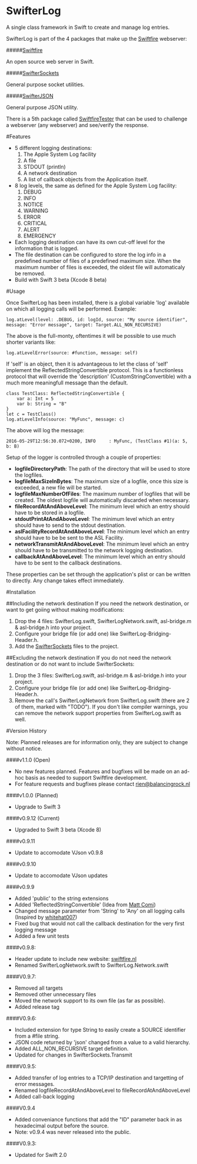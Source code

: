 # SwifterLog
A single class framework in Swift to create and manage log entries.

SwifterLog is part of the 4 packages that make up the [Swiftfire](http://swiftfire.nl) webserver:

#####[Swiftfire](https://github.com/Swiftrien/Swiftfire)

An open source web server in Swift.

#####[SwifterSockets](https://github.com/Swiftrien/SwifterSockets)

General purpose socket utilities.

#####[SwifterJSON](https://github.com/Swiftrien/SwifterJSON)

General purpose JSON utility.

There is a 5th package called [SwiftfireTester](https://github.com/Swiftrien/SwiftfireTester) that can be used to challenge a webserver (any webserver) and see/verify the response.

#Features

- 5 different logging destinations:
	1. The Apple System Log facility
	2. A file
	3. STDOUT (println)
	4. A network destination
	5. A list of callback objects from the Application itself.
- 8 log levels, the same as defined for the Apple System Log facility:
	1. DEBUG
	2. INFO
	3. NOTICE
	4. WARNING
	5. ERROR
	6. CRITICAL
	7. ALERT
	8. EMERGENCY
- Each logging destination can have its own cut-off level for the information that is logged.
- The file destination can be configured to store the log info in a predefined number of files of a predefined maximum size. When the maximum number of files is exceeded, the oldest file will automaticaly be removed.
- Build with Swift 3 beta (Xcode 8 beta)

#Usage

Once SwifterLog has been installed, there is a global variable 'log' available on which all logging calls will be performed.
Example:

    log.atLevel(level: .DEBUG, id: logId, source: "My source identifier", message: "Error message", target: Target.ALL_NON_RECURSIVE)

The above is the full-monty, oftentimes it will be possible to use much shorter variants like:

    log.atLevelError(source: #function, message: self)

If 'self' is an object, then it is advantageous to let the class of 'self' implement the ReflectedStringConvertible protocol. This is a functionless protocol that will override the 'description' (CustomStringConvertible) with a much more meaningfull message than the default.

    class TestClass: ReflectedStringConvertible {
        var a: Int = 5
        var b: String = "B"
    }
    let c = TestClass()   
    log.atLevelInfo(source: "MyFunc", message: c)

The above will log the message:

    2016-05-29T12:56:30.072+0200, INFO     : MyFunc, (TestClass #1)(a: 5, b: B)

Setup of the logger is controlled through a couple of properties:

- __logfileDirectoryPath__: The path of the directory that will be used to store the logfiles.
- __logfileMaxSizeInBytes__: The maximum size of a logfile, once this size is exceeded, a new file will be started.
- __logfileMaxNumberOfFiles__: The maximum number of logfiles that will be created. The oldest logfile will automatically discarded when necessary.
- __fileRecordAtAndAboveLevel__: The minimum level which an entry should have to be stored in a logfile.
- __stdoutPrintAtAndAboveLevel__: The minimum level which an entry should have to send to the stdout destination.
- __aslFacilityRecordAtAndAboveLevel__: The minimum level which an entry should have to be be sent to the ASL Facility.
- __networkTransmitAtAndAboveLevel__: The minimum level which an entry should have to be transmitted to the network logging destination.
- __callbackAtAndAboveLevel__: The minimum level which an entry should have to be sent to the callback destinations.

These properties can be set through the application's plist or can be written to directly. Any change takes effect immediately.
    
#Installation

##Including the network destination
If you need the network destination, or want to get goiing without making modifications:

1. Drop the 4 files: SwifterLog.swift, SwifterLogNetwork.swift, asl-bridge.m & asl-bridge.h into your project.
2. Configure your bridge file (or add one) like SwifterLog-Bridging-Header.h.
3. Add the [SwifterSockets](https://github.com/Swiftrien/SwifterSockets) files to the project.

##Excluding the network destination
If you do not need the network destination or do not want to include SwifterSockets:

1. Drop the 3 files: SwifterLog.swift, asl-bridge.m & asl-bridge.h into your project.
2. Configure your bridge file (or add one) like SwifterLog-Bridging-Header.h.
3. Remove the call's SwifterLogNetwork from SwifterLog.swift (there are 2 of them, marked with "TODO"). If you don't like compiler warnings, you can remove the network support properties from SwifterLog.swift as well.

#Version History

Note: Planned releases are for information only, they are subject to change without notice.

####v1.1.0 (Open)

- No new features planned. Features and bugfixes will be made on an ad-hoc basis as needed to support Swiftfire development.
- For feature requests and bugfixes please contact rien@balancingrock.nl

####v1.0.0 (Planned)

- Upgrade to Swift 3

####v0.9.12 (Current)

- Upgraded to Swift 3 beta (Xcode 8)

####v0.9.11

- Update to accomodate VJson v0.9.8

####v0.9.10

- Update to accomodate VJson updates

####v0.9.9

- Added 'public' to the string extensions
- Added 'ReflectedStringConvertible' (Idea from [Matt Comi](https://github.com/mattcomi))
- Changed message parameter from 'String' to 'Any' on all logging calls (Inspired by [whitehat007](https://github.com/whitehat007))
- Fixed bug that would not call the callback destination for the very first logging message
- Added a few unit tests

####v0.9.8:

- Header update to include new website: [swiftfire.nl](http://swiftfire.nl)
- Renamed SwifterLogNetwork.swift to SwifterLog.Network.swift

####V0.9.7:

- Removed all targets
- Removed other unnecessary files
- Moved the network support to its own file (as far as possible).
- Added release tag

####V0.9.6:

- Included extension for type String to easily create a SOURCE identifier from a #file string.
- JSON code returned by 'json' changed from a value to a valid hierarchy.
- Added ALL_NON_RECURSIVE target definition.
- Updated for changes in SwifterSockets.Transmit

####V0.9.5:

- Added transfer of log entries to a TCP/IP destination and targetting of error messages.
- Renamed logfileRecordAtAndAboveLevel to fileRecordAtAndAboveLevel
- Added call-back logging

####V0.9.4

- Added conveniance functions that add the "ID" parameter back in as hexadecimal output before the source.
- Note: v0.9.4 was never released into the public.

####V0.9.3:
- Updated for Swift 2.0